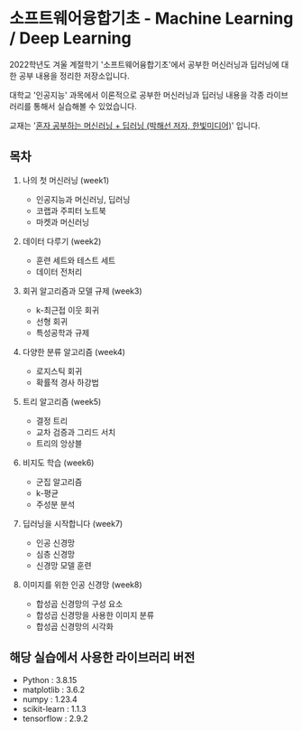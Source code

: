# 소프트웨어융합기초 - Machine Learning / Deep Learning

2022학년도 겨울 계절학기 '소프트웨어융합기초'에서 공부한 머신러닝과 딥러닝에 대한 공부 내용을 정리한 저장소입니다.
            
대학교 '인공지능' 과목에서 이론적으로 공부한 머신러닝과 딥러닝 내용을 각종 라이브러리를 통해서 실습해볼 수 있었습니다.

교재는 '[혼자 공부하는 머신러닝 + 딥러닝 (박해선 저자, 한빛미디어)](https://product.kyobobook.co.kr/detail/S000001810330 "혼자 공부하는 머신러닝 + 딥러닝 (박해선 저자, 한빛미디어)")' 입니다.

## 목차

1. 나의 첫 머신러닝 (week1)
    * 인공지능과 머신러닝, 딥러닝
    * 코랩과 주피터 노트북
    * 마켓과 머신러닝

2. 데이터 다루기 (week2)
    * 훈련 세트와 테스트 세트
    * 데이터 전처리

3. 회귀 알고리즘과 모델 규제 (week3)
    * k-최근접 이웃 회귀
    * 선형 회귀
    * 특성공학과 규제

4. 다양한 분류 알고리즘 (week4)
    * 로지스틱 회귀
    * 확률적 경사 하강법

5. 트리 알고리즘 (week5)
    * 결정 트리
    * 교차 검증과 그리드 서치
    * 트리의 앙상블

6. 비지도 학습 (week6)
    * 군집 알고리즘
    * k-평균
    * 주성분 분석

7. 딥러닝을 시작합니다 (week7)
    * 인공 신경망
    * 심층 신경망
    * 신경망 모델 훈련

8. 이미지를 위한 인공 신경망 (week8)
    * 합성곱 신경망의 구성 요소
    * 합성곱 신경망을 사용한 이미지 분류
    * 합성곱 신경망의 시각화

## 해당 실습에서 사용한 라이브러리 버전
* Python : 3.8.15
* matplotlib : 3.6.2
* numpy : 1.23.4
* scikit-learn : 1.1.3
* tensorflow : 2.9.2